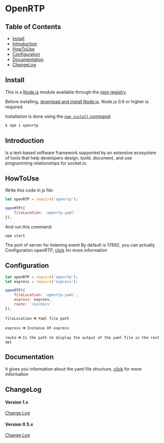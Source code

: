 # OpenRTP

## Table of Contents

- [Install](#install)
- [Introduction](#introduction)
- [HowToUse](#howtouse)
- [Configuration](#configuration)
- [Documentation](#documentation)
- [ChangeLog](#changelog)

## Install

This is a [Node.js](https://nodejs.org/en/) module available through the
[npm registry](https://www.npmjs.com/).

Before installing, [download and install Node.js](https://nodejs.org/en/download/). Node.js 0.6 or higher is required.

Installation is done using the
[`npm install` command](https://docs.npmjs.com/getting-started/installing-npm-packages-locally):

```sh
$ npm i openrtp
```

## Introduction

Is a text-based software framework supported by an extensive ecosystem of tools that help developers design, build,
document, and use programming relationships for socket.io.

## HowToUse

Write this code in js file:

```js
let openRTP = require('openrtp');

openRTP({
    fileLocation: 'openrtp.yaml'
});
```

And run this command:

```shell
npm start
```

The port of server for listening event By default is 17892, you can actually Configuration
openRTP, [click](https://github.com/treegex/openrtp#Configuration) for more information

## Configuration

```js
let openRTP = require('openrtp');
let express = require('express');

openRTP({
    fileLocation: 'openrtp.yaml',
    express: express,
    route: '/io/docs'
});
```


`fileLocation` => `Yaml file path`

`express` => `Instanse Of express`

`route` => `Is the path to display the output of the yaml file in the rest api`


## Documentation

It gives you information about the yaml file structure, [click](https://github.com/treegex/openrtp/tree/main/docs/docs.md) for more information


## ChangeLog

#### Version 1.x
[Change Log](https://github.com/treegex/openrtp/tree/main/CHANGELOG/1.x/CHANGELOG.md)

#### Version 0.5.x
[Change Log](https://github.com/treegex/openrtp/tree/main/CHANGELOG/0.5.x/CHANGELOG.md)
